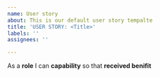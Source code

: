 ```yaml
---
name: User story
about: This is our default user story tempalte
title: 'USER STORY: <Title>'
labels: ''
assignees: ''

---
```


As a **role** I can **capability** so that **received benifit**
